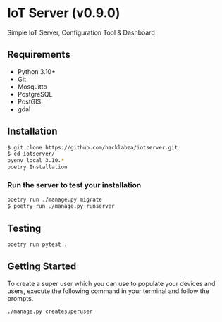 # IoT Server (v0.9.0)

Simple IoT Server, Configuration Tool & Dashboard

## Requirements

- Python 3.10+
- Git
- Mosquitto
- PostgreSQL
- PostGIS
- gdal

## Installation

```bash
$ git clone https://github.com/hacklabza/iotserver.git
$ cd iotserver/
pyenv local 3.10.*
poetry Installation
```

### Run the server to test your installation

```bash
poetry run ./manage.py migrate
$ poetry run ./manage.py runserver
```

## Testing

```bash
poetry run pytest .
```

## Getting Started

To create a super user which you can use to populate your devices and users, execute the following command in your terminal and follow the prompts.

```bash
./manage.py createsuperuser
```
